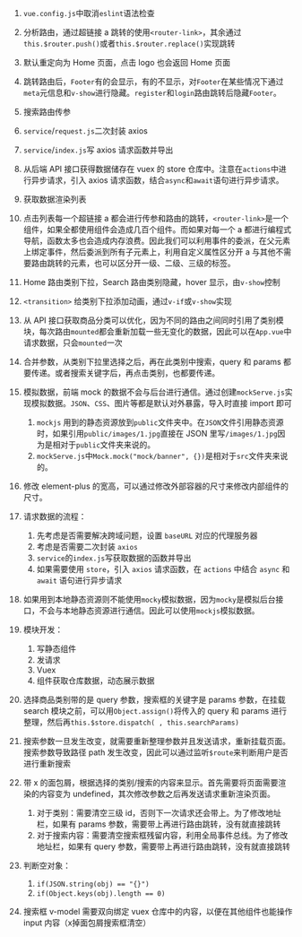 1. `vue.config.js`中取消`eslint`语法检查
2. 分析路由，通过超链接 a 跳转的使用`<router-link>`，其余通过`this.$router.push()`或者`this.$router.replace()`实现跳转
3. 默认重定向为 Home 页面，点击 logo 也会返回 Home 页面
4. 跳转路由后，`Footer`有的会显示，有的不显示，对`Footer`在某些情况下通过`meta`元信息和`v-show`进行隐藏。`register`和`login`路由跳转后隐藏`Footer`。
5. 搜索路由传参
6. `service`/`request.js`二次封装 axios
7. `service`/`index.js`写 axios 请求函数并导出
8. 从后端 API 接口获得数据储存在 vuex 的 store 仓库中。注意在`actions`中进行异步请求，引入 axios 请求函数，结合`async`和`await`语句进行异步请求。
9. 获取数据渲染列表
10. 点击列表每一个超链接 a 都会进行传参和路由的跳转，`<router-link>`是一个组件，如果全都使用组件会造成几百个组件。而如果对每一个 a 都进行编程式导航，函数太多也会造成内存浪费。因此我们可以利用事件的委派，在父元素上绑定事件，然后委派到所有子元素上，利用自定义属性区分开 a 与其他不需要路由跳转的元素，也可以区分开一级、二级、三级的标签。
11. Home 路由类别下拉，Search 路由类别隐藏，hover 显示，由`v-show`控制
12. `<transition>` 给类别下拉添加动画，通过`v-if`或`v-show`实现
13. 从 API 接口获取商品分类可以优化，因为不同的路由之间同时引用了类别模块，每次路由`mounted`都会重新加载一些无变化的数据，因此可以在`App.vue`中请求数据，只会`mounted`一次
14. 合并参数，从类别下拉里选择之后，再在此类别中搜索，query 和 params 都要传递。或者搜索关键字后，再点击类别，也都要传递。
15. 模拟数据，前端 mock 的数据不会与后台进行通信。通过创建`mockServe.js`实现模拟数据。`JSON`、`CSS`、图片等都是默认对外暴露，导入时直接 import 即可

    1. `mockjs` 用到的静态资源放到`public`文件夹中。在`JSON`文件引用静态资源时，如果引用`public/images/1.jpg`直接在 JSON 里写`/images/1.jpg`因为是相对于`public`文件夹来说的。
    2. `mockServe.js`中`Mock.mock("mock/banner", {})`是相对于`src`文件夹来说的。

16. 修改 element-plus 的宽高，可以通过修改外部容器的尺寸来修改内部组件的尺寸。
17. 请求数据的流程：

    1. 先考虑是否需要解决跨域问题，设置 `baseURL` 对应的代理服务器
    2. 考虑是否需要二次封装 `axios`
    3. `service`的`index.js`写获取数据的函数并导出
    4. 如果需要使用 `store`，引入 `axios` 请求函数，在 `actions` 中结合 `async` 和 `await` 语句进行异步请求

18. 如果用到本地静态资源则不能使用`mocky`模拟数据，因为`mocky`是模拟后台接口，不会与本地静态资源进行通信。因此可以使用`mockjs`模拟数据。
19. 模块开发：

    1. 写静态组件
    2. 发请求
    3. Vuex
    4. 组件获取仓库数据，动态展示数据

20. 选择商品类别带的是 query 参数，搜索框的关键字是 params 参数，在挂载 search 模块之前，可以用`Object.assign()`将传入的 query 和 params 进行整理，然后再`this.$store.dispatch( , this.searchParams)`
21. 搜索参数一旦发生改变，就需要重新整理参数并且发送请求，重新挂载页面。搜索参数导致路径 path 发生改变，因此可以通过监听`$route`来判断用户是否进行重新搜索
22. 带 x 的面包屑，根据选择的类别/搜索的内容来显示。首先需要将页面需要渲染的内容变为 undefined，其次修改参数之后再发送请求重新渲染页面。

    1. 对于类别：需要清空三级 id，否则下一次请求还会带上。为了修改地址栏，如果有 params 参数，需要带上再进行路由跳转，没有就直接跳转
    2. 对于搜索内容：需要清空搜索框残留内容，利用全局事件总线。为了修改地址栏，如果有 query 参数，需要带上再进行路由跳转，没有就直接跳转

23. 判断空对象：

    1. `if(JSON.string(obj) == "{}")`
    2. `if(Object.keys(obj).length == 0)`

24. 搜索框 v-model 需要双向绑定 vuex 仓库中的内容，以便在其他组件也能操作 input 内容（x掉面包屑搜索框清空）
